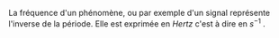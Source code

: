 La fréquence d'un phénomène, ou par exemple d'un signal représente l'inverse de la période. Elle est exprimée en *Hertz* c'est à dire en  $s^{-1}$ .